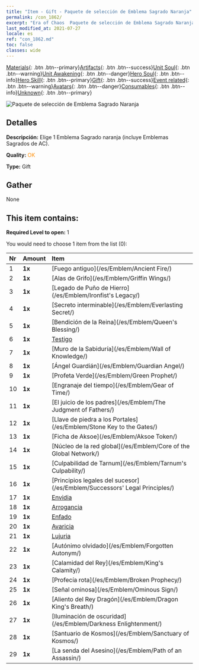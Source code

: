 ```yaml
---
title: "Item - Gift - Paquete de selección de Emblema Sagrado Naranja"
permalink: /con_1862/
excerpt: "Era of Chaos  Paquete de selección de Emblema Sagrado Naranja"
last_modified_at: 2021-07-27
locale: es
ref: "con_1862.md"
toc: false
classes: wide
---
```

 [Materials](/ItemsES/){: .btn .btn--primary}[Artifacts](/ItemsES/Artifacts/){: .btn .btn--success}[Unit Soul](/ItemsES/UnitSoul/){: .btn .btn--warning}[Unit Awakening](/ItemsES/UnitAwakening/){: .btn .btn--danger}[Hero Soul](/ItemsES/HeroSoul/){: .btn .btn--info}[Hero Skill](/ItemsES/HeroSkill/){: .btn .btn--primary}[Gift](/ItemsES/Gift/){: .btn .btn--success}[Event related](/ItemsES/Events/){: .btn .btn--warning}[Avatars](/ItemsES/Avatars/){: .btn .btn--danger}[Consumables](/ItemsES/Consumables/){: .btn .btn--info}[Unknown](/ItemsES/Unknown/){: .btn .btn--primary}

 ![Paquete de selección de Emblema Sagrado Naranja](/images/t/i_907416.png)

## Detalles
 **Descripción:** Elige 1 Emblema Sagrado naranja (incluye Emblemas Sagrados de AC).

 **Quality:** <span style="color: #FF8C00">OK</span>

 **Type:** Gift

## Gather

  None

## This item contains:

 **Required Level to open:** 1

 You would need to choose 1 item from the list (0):

  | Nr | Amount |     Item    |
  |:---|:-------|:------------|
  | 1 |  **1x** | [Fuego antiguo](/es/Emblem/Ancient Fire/) |  | 
  | 2 |  **1x** | [Alas de Grifo](/es/Emblem/Griffin Wings/) |  | 
  | 3 |  **1x** | [Legado de Puño de Hierro](/es/Emblem/Ironfist's Legacy/) |  | 
  | 4 |  **1x** | [Secreto interminable](/es/Emblem/Everlasting Secret/) |  | 
  | 5 |  **1x** | [Bendición de la Reina](/es/Emblem/Queen's Blessing/) |  | 
  | 6 |  **1x** | [Testigo](/es/Emblem/Witness/) |  | 
  | 7 |  **1x** | [Muro de la Sabiduría](/es/Emblem/Wall of Knowledge/) |  | 
  | 8 |  **1x** | [Ángel Guardián](/es/Emblem/Guardian Angel/) |  | 
  | 9 |  **1x** | [Profeta Verde](/es/Emblem/Green Prophet/) |  | 
  | 10 |  **1x** | [Engranaje del tiempo](/es/Emblem/Gear of Time/) |  | 
  | 11 |  **1x** | [El juicio de los padres](/es/Emblem/The Judgment of Fathers/) |  | 
  | 12 |  **1x** | [Llave de piedra a los Portales](/es/Emblem/Stone Key to the Gates/) |  | 
  | 13 |  **1x** | [Ficha de Aksoe](/es/Emblem/Aksoe Token/) |  | 
  | 14 |  **1x** | [Núcleo de la red global](/es/Emblem/Core of the Global Network/) |  | 
  | 15 |  **1x** | [Culpabilidad de Tarnum](/es/Emblem/Tarnum's Culpability/) |  | 
  | 16 |  **1x** | [Principios legales del sucesor](/es/Emblem/Successors' Legal Principles/) |  | 
  | 17 |  **1x** | [Envidia](/es/Emblem/Jealousy/) |  | 
  | 18 |  **1x** | [Arrogancia](/es/Emblem/Arrogance/) |  | 
  | 19 |  **1x** | [Enfado](/es/Emblem/Anger/) |  | 
  | 20 |  **1x** | [Avaricia](/es/Emblem/Greed/) |  | 
  | 21 |  **1x** | [Lujuria](/es/Emblem/Lust/) |  | 
  | 22 |  **1x** | [Autónimo olvidado](/es/Emblem/Forgotten Autonym/) |  | 
  | 23 |  **1x** | [Calamidad del Rey](/es/Emblem/King's Calamity/) |  | 
  | 24 |  **1x** | [Profecía rota](/es/Emblem/Broken Prophecy/) |  | 
  | 25 |  **1x** | [Señal ominosa](/es/Emblem/Ominous Sign/) |  | 
  | 26 |  **1x** | [Aliento del Rey Dragón](/es/Emblem/Dragon King's Breath/) |  | 
  | 27 |  **1x** | [Iluminación de oscuridad](/es/Emblem/Darkness Enlightenment/) |  | 
  | 28 |  **1x** | [Santuario de Kosmos](/es/Emblem/Sanctuary of Kosmos/) |  | 
  | 29 |  **1x** | [La senda del Asesino](/es/Emblem/Path of an Assassin/) |  | 

